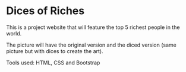# Dices of Riches
This is a project website that will feature the top 5 richest people in the world.

The picture will have the original version and the diced version (same picture but with dices to create the art).

Tools used: HTML, CSS and Bootstrap
